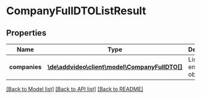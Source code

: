 # CompanyFullDTOListResult

## Properties
Name | Type | Description | Notes
------------ | ------------- | ------------- | -------------
**companies** | [**\de\addvideo\client\model\CompanyFullDTO[]**](CompanyFullDTO.md) | List of entity objects. | 

[[Back to Model list]](../README.md#documentation-for-models) [[Back to API list]](../README.md#documentation-for-api-endpoints) [[Back to README]](../README.md)


